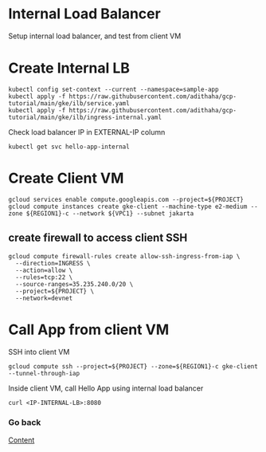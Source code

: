 # Internal Load Balancer
Setup internal load balancer, and test from client VM



# Create Internal LB
```
kubectl config set-context --current --namespace=sample-app
kubectl apply -f https://raw.githubusercontent.com/adithaha/gcp-tutorial/main/gke/ilb/service.yaml
kubectl apply -f https://raw.githubusercontent.com/adithaha/gcp-tutorial/main/gke/ilb/ingress-internal.yaml

```
Check load balancer IP in EXTERNAL-IP column
```
kubectl get svc hello-app-internal
```

# Create Client VM
```
gcloud services enable compute.googleapis.com --project=${PROJECT}
gcloud compute instances create gke-client --machine-type e2-medium --zone ${REGION1}-c --network ${VPC1} --subnet jakarta
```

## create firewall to access client SSH
```
gcloud compute firewall-rules create allow-ssh-ingress-from-iap \
  --direction=INGRESS \
  --action=allow \
  --rules=tcp:22 \
  --source-ranges=35.235.240.0/20 \
  --project=${PROJECT} \
  --network=devnet
```
# Call App from client VM
SSH into client VM
```
gcloud compute ssh --project=${PROJECT} --zone=${REGION1}-c gke-client --tunnel-through-iap
```
Inside client VM, call Hello App using internal load balancer
```
curl <IP-INTERNAL-LB>:8080
```

### Go back
[Content](https://github.com/adithaha/temp/blob/main/gke/readme.md)
